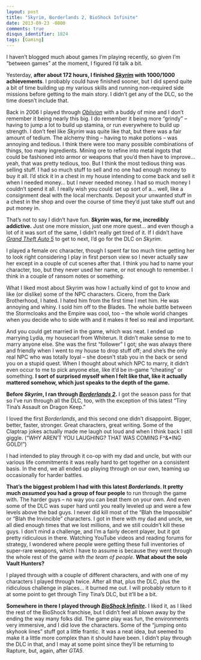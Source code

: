 ```yaml
---
layout: post
title: "Skyrim, Borderlands 2, BioShock Infinite"
date: 2013-09-23 -0800
comments: true
disqus_identifier: 1824
tags: [Gaming]
---
```

I haven’t blogged much about games I’m playing recently, so given I’m
“between games” at the moment, I figured I’d talk a bit.

Yesterday, **after about 172 hours, I finished
*[Skyrim](http://www.amazon.com/dp/B004HYK956?tag=mhsvortex)* with
1000/1000 achievements**. I probably could have finished sooner, but I
did spend quite a bit of time building up my various skills and running
non-required side missions before getting to the main story. I didn’t
get any of the DLC, so the time doesn’t include that.

Back in 2006 I played through
*[Oblivion](http://www.amazon.com/dp/B000TG72PG?tag=mhsvortex)* with a
buddy of mine and I don’t remember it being nearly this big. I do
remember it being more “grindy” – having to jump a lot to build up
stamina, or run everywhere to build up strength. I don’t feel like
*Skyrim* was quite like that, but there was a fair amount of tedium. The
alchemy thing – having to make potions – was annoying and tedious. I
think there were too many possible combinations of things, too many
ingredients. Mining ore to refine into metal ingots that could be
fashioned into armor or weapons that you’d then have to improve… yeah,
that was pretty tedious, too. But I think the most tedious thing was
selling stuff. I had so much stuff to sell and no one had enough money
to buy it all. I’d stick it in a chest in my house intending to come
back and sell it when I needed money… but I never needed money. I had so
much money I couldn’t spend it all. I really wish you could set up sort
of a… well, like a consignment deal with the local merchants. Deposit
your unwanted stuff in a chest in the shop and over the course of time
they’d just take stuff out and put money in.

That’s not to say I didn’t have fun. ***Skyrim* was, for me, incredibly
addictive.** Just one more mission, just one more quest… and even though
a lot of it was sort of the same, I didn’t really get tired of it. If I
didn’t have *[Grand Theft Auto
5](http://www.amazon.com/dp/B0050SYILE?tag=mhsvortex)* to get to next,
I’d go for the DLC on *Skyrim*.

I played a female orc character, though I spent far too much time
getting her to look right considering I play in first person view so I
never actually saw her except in a couple of cut scenes after that. I
think you had to name your character, too, but they never used her name,
or not enough to remember. I think in a couple of ransom notes or
something.

What I liked most about Skyrim was how I actually kind of got to know
and like (or dislike) some of the NPC characters. Cicero, from the Dark
Brotherhood, I hated. I hated him from the first time I met him. He was
annoying and whiny. I sold him off to the Blades. The whole battle
between the Stormcloaks and the Empire was cool, too – the whole world
changes when you decide who to side with and it makes it feel so real
and important.

And you could get married in the game, which was neat. I ended up
marrying Lydia, my housecarl from Whiterun. It didn’t make sense to me
to marry anyone else. She was the first “follower” I got; she was always
there and friendly when I went to my house to drop stuff off; and she’s
the only real NPC who was totally loyal – she doesn’t stab you in the
back or send you on a stupid quest. When I thought about which NPC to
marry, it didn’t even occur to me to pick anyone else, like it’d be
in-game “cheating” or something. **I sort of surprised myself when I
felt like that, like it actually mattered somehow, which just speaks to
the depth of the game.**

**Before *Skyrim*, I ran through *[Borderlands
2](http://www.amazon.com/dp/B0050SYK44?tag=mhsvortex)*.** I got the
season pass for that so I’ve run through all the DLC, too, with the
exception of this latest “Tiny Tina’s Assault on Dragon Keep.”

I loved the first *Borderlands*, and this second one didn’t disappoint.
Bigger, better, faster, stronger. Great characters, great writing. Some
of the Claptrap jokes actually made me laugh out loud and when I think
back I still giggle. (“WHY AREN’T YOU LAUGHING? THAT WAS COMING
F\^&\*ING GOLD!”)

I had intended to play through it co-op with my dad and uncle, but with
our various life commitments it was really hard to get together on a
consistent basis. In the end, we all ended up playing through on our
own, teaming up occasionally for harder battles.

**That’s the biggest problem I had with this latest *Borderlands*. It
pretty much *assumed* you had a group of four people** to run through
the game with. The harder guys – no way you can beat them on your own.
And even some of the DLC was super hard until you really leveled up and
were a few levels above the bad guys. I never did kill most of the “Blah
the Impossible” or “Blah the Invincible” characters. I got in there with
my dad and uncle, we all died enough times that we lost millions, and we
still couldn’t kill these guys. I don’t mind a challenge, and I’m a
fairly decent player, but it got pretty ridiculous in there. Watching
YouTube videos and reading forums for strategy, I wondered where people
were getting these full inventories of super-rare weapons, which I have
to assume is because they went through the whole rest of the game *with
the team of people*. **What about the solo Vault Hunters?**

I played through with a couple of different characters, and with one of
my characters I played through twice. After all that, plus the DLC, plus
the ridiculous challenge in places… it burned me out. I will probably
return to it at some point to get through Tiny Tina’s DLC, but it’ll be
a bit.

**Somewhere in there I played through *[BioShock
Infinite](http://www.amazon.com/dp/B003O6EB70?tag=mhsvortex)*.** I liked
it, as I liked the rest of the BioShock franchise, but I didn’t feel all
blown away by the ending the way many folks did. The game play was fun,
the environments very immersive, and I did love the characters. Some of
the “jumping onto skyhook lines” stuff got a little frantic. It was a
neat idea, but seemed to make it a little more complex than it should
have been. I didn’t play through the DLC in that, and I may at some
point since they’ll be returning to Rapture, but, again, after *GTA5*.


